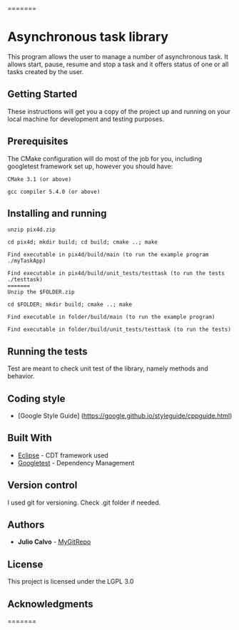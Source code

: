 =======
# Asynchronous task library

This program allows the user to manage a number of asynchronous task. It allows start, pause, resume and stop a task and it offers status of one or all tasks created by the user.

## Getting Started

These instructions will get you a copy of the project up and running on your local machine for development and testing purposes.

## Prerequisites

The CMake configuration will do most of the job for you, including googletest framework set up, however you should have:

```
CMake 3.1 (or above)
```
```
gcc compiler 5.4.0 (or above)
```

## Installing and running

```
unzip pix4d.zip
```
```
cd pix4d; mkdir build; cd build; cmake ..; make
```
```
Find executable in pix4d/build/main (to run the example program ./myTaskApp)
```
```
Find executable in pix4d/build/unit_tests/testtask (to run the tests ./testtask)
=======
Unzip the $FOLDER.zip
```
```
cd $FOLDER; mkdir build; cmake ..; make
```
```
Find executable in folder/build/main (to run the example program)
```
```
Find executable in folder/build/unit_tests/testtask (to run the tests)
```

## Running the tests

Test are meant to check unit test of the library, namely methods and behavior.


## Coding style

* [Google Style Guide] (https://google.github.io/styleguide/cppguide.html)


## Built With

* [Eclipse](https://www.eclipse.org/cdt/) - CDT framework used
* [Googletest](https://github.com/google/googletest) - Dependency Management

## Version control

I used git for versioning. Check .git folder if needed.

## Authors

* **Julio Calvo** - [MyGitRepo](https://github.com/JulesDoc)

## License

This project is licensed under the LGPL 3.0

## Acknowledgments

=======
